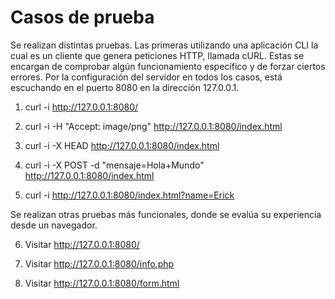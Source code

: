 
# Casos de prueba

Se realizan distintas pruebas. Las primeras utilizando una aplicación CLI la cual es un cliente que genera peticiones HTTP, llamada cURL. Estas se encargan de comprobar algún funcionamiento específico y de forzar ciertos errores. 
Por la configuración del servidor en todos los casos, está escuchando en el puerto 8080 en la dirección 127.0.0.1.

1. curl -i http://127.0.0.1:8080/

2. curl -i -H "Accept: image/png" http://127.0.0.1:8080/index.html

3. curl -i -X HEAD http://127.0.0.1:8080/index.html

4. curl -i -X POST -d "mensaje=Hola+Mundo" http://127.0.0.1:8080/index.html

5. curl -i http://127.0.0.1:8080/index.html?name=Erick

Se realizan otras pruebas más funcionales, donde se evalúa su experiencia desde un navegador.

6. Visitar http://127.0.0.1:8080/

7. Visitar http://127.0.0.1:8080/info.php

8. Visitar http://127.0.0.1:8080/form.html